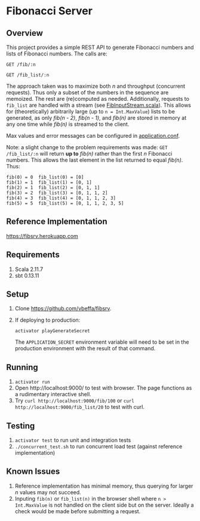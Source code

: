 # Fibonacci Server

## Overview

This project provides a simple REST API to generate Fibonacci numbers
and lists of Fibonacci numbers. The calls are:

`GET /fib/:n`

`GET /fib_list/:n`

The approach taken was to maximize both _n_ and throughput (concurrent
requests). Thus only a subset of the numbers in the sequence are
memoized. The rest are (re)computed as needed. Additionally, requests
to `fib_list` are handled with a stream (see [FibInputStream.scala](https://github.com/vbeffa/fibsrv/blob/master/app/services/FibInputStream.scala)).
This allows for (theoretically) arbitrarily large (up to `n = Int.MaxValue`)
lists to be generated, as only _fib(n - 2)_, _fib(n - 1)_, and _fib(n)_
are stored in memory at any one time while _fib(n)_ is streamed to the client.

Max values and error messages can be configured in [application.conf](https://github.com/vbeffa/fibsrv/blob/master/conf/application.conf).

Note: a slight change to the problem requirements was made: `GET /fib_list/:n`
will return **up to** _fib(n)_ rather than the first _n_ Fibonacci
numbers. This allows the last element in the list returned to equal
_fib(n)_. Thus:

```
fib(0) = 0	fib_list(0) = [0]
fib(1) = 1	fib_list(1) = [0, 1]
fib(2) = 1	fib_list(2) = [0, 1, 1]
fib(3) = 2	fib_list(3) = [0, 1, 1, 2]
fib(4) = 3	fib_list(4) = [0, 1, 1, 2, 3]
fib(5) = 5	fib_list(5) = [0, 1, 1, 2, 3, 5]
```


## Reference Implementation

https://fibsrv.herokuapp.com

## Requirements

1. Scala 2.11.7
2. sbt 0.13.11

## Setup

1. Clone https://github.com/vbeffa/fibsrv.
2. If deploying to production:

   `activator playGenerateSecret`

   The `APPLICATION_SECRET` environment variable will need to be set in
   the production environment with the result of that command.

## Running

1. `activator run`
2. Open http://localhost:9000/ to test with browser. The page functions
   as a rudimentary interactive shell.
3. Try `curl http://localhost:9000/fib/100` or `curl http://localhost:9000/fib_list/20`
   to test with curl.

## Testing

1. `activator test` to run unit and integration tests
2. `./concurrent_test.sh` to run concurrent load test (against reference
    implementation)

## Known Issues

1. Reference implementation has minimal memory, thus querying for larger
   _n_ values may not succeed.
2. Inputing `fib(n)` or `fib_list(n)` in the browser shell where
   `n > Int.MaxValue` is not handled on the client side but on the server.
    Ideally a check would be made before submitting a request.
